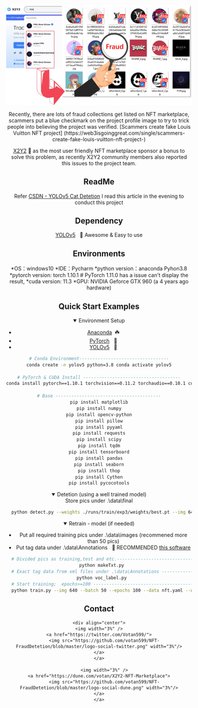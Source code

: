 <div align="center">
<p>
   <a align="left" href="https://x2y2.io" target="_blank">
   <img width="850" src="https://github.com/votan599/NFT-FraudDetetion/blob/master/Title.jpg"></a>
</p>
<p>
Recently, there are lots of fraud collections get listed on NFT marketplace, scammers put a blue checkmark on the project profile image to try to trick people into believing the project was verified.
[Scammers create fake Louis Vuitton NFT project] (https://web3isgoinggreat.com/single/scammers-create-fake-louis-vuitton-nft-project-)
    
[X2Y2](https://x2y2.io) 🚀 as the most user friendly NFT marketplace sponsor a bonus to solve this problem, as recently X2Y2 community members also reported this issues to the project team.
</p>
    
## <div align="center">ReadMe</div>

Refer [CSDN - YOLOv5 Cat Detetion](https://blog.csdn.net/oJiWuXuan/article/details/107558286) I read this article in the evening to conduct this project 

## <div align="center">Dependency</div>
[YOLOv5](https://github.com/ultralytics/yolov5) &nbsp; 🌟 Awesome & Easy to use

## <div align="center">Environments</div>
*OS：windows10
*IDE：Pycharm
*python version：anaconda Pyhon3.8
*pytorch version: torch 1.10.1  # PyTorch 1.11.0 has a issue can't display the result, 
*cuda version: 11.3
*GPU: NVIDIA Geforce GTX 960 (a 4 years ago hardware)

## <div align="center">Quick Start Examples</div>
<details open>
<summary>Environment Setup</summary>
    
* [Anaconda](https://www.anaconda.com/)&nbsp; ☘️
* [PyTorch](https://pytorch.org/get-started/previous-versions/) &nbsp;  🚀
* [YOLOv5](https://github.com/ultralytics/yolov5) &nbsp; 🌟
    
```bash
# Conda Environment----------------------------------
conda create -n yolov5 python=3.8 conda activate yolov5

# PyTorch & CUDA Install -------------------------------------
conda install pytorch==1.10.1 torchvision==0.11.2 torchaudio==0.10.1 cudatoolkit=11.3 -c pytorch -c conda-forge

# Base ----------------------------------------
pip install matplotlib
pip install numpy
pip install opencv-python
pip install pillow
pip install pyyaml
pip install requests
pip install scipy
pip install tqdm
pip install tensorboard
pip install pandas
pip install seaborn
pip install thop
pip install Cython
pip install pycocotools
```
</details>

<details open>
<summary>Detetion (using a well trained model)</summary>
  Store pics under .\data\final
 
```bash
  python detect.py --weights ./runs/train/exp3/weights/best.pt --img 640 --source ./data/final/ --save-txt --save-conf
```
</details>
<details open>
<summary>Retrain - model (if needed)</summary>
    
* Put all required training pics under .\data\images (recommened more than 50 pics)
* Put tag data under .\data\Annotations  &nbsp; 🚀 RECOMMENDED [this software](http://www.jinglingbiaozhu.com/)
 
```bash
  # Divided pics as training,test and etc.----------------------------------------
  python makeTxt.py
  # Exact tag data from xml files under .\data\Annotations ----------------------------------------
  python voc_label.py
  # Start training;  epochs>=100 ----------------------------------------
  python train.py --img 640 --batch 50 --epochs 100 --data nft.yaml --weights yolov5s.pt
```
 
</details>
    
## <div align="center">Contact</div>
    
    <div align="center">
    <img width="3%" />
    <a href="https://twitter.com/Votan599/">
        <img src="https://github.com/votan599/NFT-FraudDetetion/blob/master/logo-social-twitter.png" width="3%"/>
    </a>
    </a>
    
        <img width="3%" />
    <a href="https://dune.com/votan/X2Y2-NFT-Marketplace">
        <img src="https://github.com/votan599/NFT-FraudDetetion/blob/master/logo-social-dune.png" width="3%"/>
    </a>
    </a>
</div>

